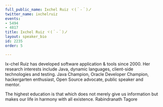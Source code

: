 ```yaml
---
full_public_name: Ixchel Ruiz ヾ(＾-＾)ノ
twitter_name: ixchelruiz
events:
- 5494
- 4817
title: Ixchel Ruiz ヾ(＾-＾)ノ
layout: speaker_bio
id: 2235
order: 5

---
```

Ix-chel Ruiz has developed software application & tools since 2000. Her research interests include Java, dynamic languages, client-side technologies and testing. Java Champion, Oracle Developer Champion, hackergarten enthusiast, Open Source advocate, public speaker and mentor.

The highest education is that which does not merely give us information but makes our life in harmony with all existence.
Rabindranath Tagore
